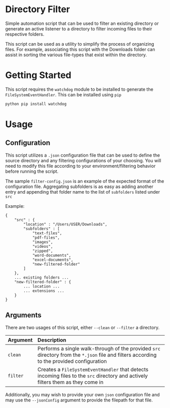 # Directory Filter
Simple automation script that can be used to filter an existing directory or generate an active listener to a directory to filter incoming files to their respective folders.

This script can be used as a utility to simplify the process of organizing files. For example, associating this script with the Downloads folder can assist in sorting the various file-types that exist within the directory.

# Getting Started
This script requires the `watchdog` module to be installed to generate the `FileSystemEventHandler`. This can be installed using `pip`

```bash
python pip install watchdog
```

# Usage
## Configuration
This script utilizes a `.json` configuration file that can be used to define the source directory and any filtering configurations of your choosing. You will need to modify this file according to your environment/filtering behavior before running the script.

The sample `filter-config.json` is an example of the expected format of the configuration file. Aggregating subfolders is as easy as adding another entry and appending that folder name to the list of `subfolders` listed under `src`

Example:
```
{
    "src" : {
        "location" : "/Users/USER/Downloads",
        "subfolders" : [
            "text-files", 
            "pdf-files", 
            "images", 
            "videos", 
            "zipped", 
            "word-documents", 
            "excel-documents",
            "new-filtered-folder"
        ]
    },
    ... existing folders ...
    "new-filtered-folder" : {
        ... location ...
        ... extensions ...
    }
}
```

## Arguments
There are two usages of this script, either `--clean` or `--filter` a directory.

| Argument | Description |
| :--- | :--- |
| `clean` | Performs a single walk-through of the provided `src` directory from the `*.json` file and filters according to the provided configuration |
| `filter` | Creates a `FileSystemEventHandler` that detects incoming files to the `src` directory and actively filters them as they come in |

Additionally, you may wish to provide your own `json` configuration file and may use the `--jsonConfig` argument to provide the filepath for that file.
